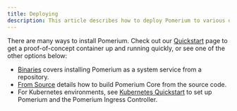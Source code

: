 ```yaml
---
title: Deploying
description: This article describes how to deploy Pomerium to various deployment platforms and environments.
---
```


There are many ways to install Pomerium. Check out our [Quickstart](install/quickstart) page to get a proof-of-concept container up and running quickly, or see one of the other options below:

- [Binaries](install/binary) covers installing Pomerium as a system service from a repository.
- [From Source](install/from-source) details how to build Pomerium Core from the source code.
- For Kubernetes environments, see [Kubernetes Quickstart](/docs/k8s/quickstart) to set up Pomerium and the Pomerium Ingress Controller.

